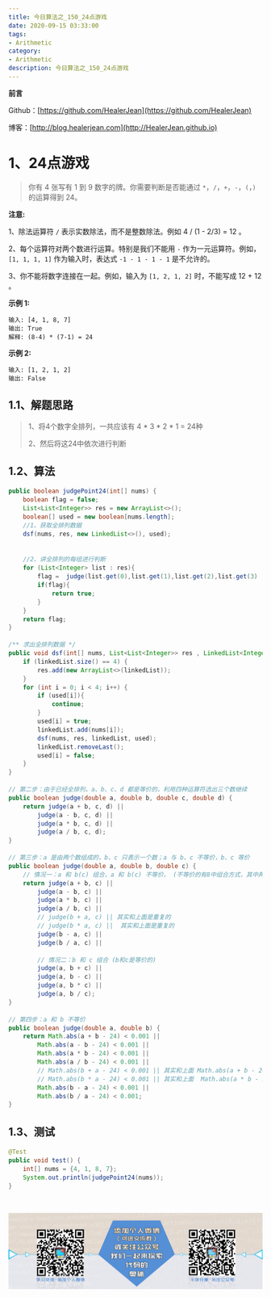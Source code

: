 ```yaml
---
title: 今日算法之_150_24点游戏
date: 2020-09-15 03:33:00
tags: 
- Arithmetic
category: 
- Arithmetic
description: 今日算法之_150_24点游戏
---
```


**前言**     

 Github：[https://github.com/HealerJean](https://github.com/HealerJean)         

 博客：[http://blog.healerjean.com](http://HealerJean.github.io)          



# 1、24点游戏
> 你有 4 张写有 1 到 9 数字的牌。你需要判断是否能通过 `*`，`/`，`+`，`-`，`(`，`)` 的运算得到 24。

**注意:**     

1、除法运算符 `/` 表示实数除法，而不是整数除法。例如 4 / (1 - 2/3) = 12 。          

2、每个运算符对两个数进行运算。特别是我们不能用 `-` 作为一元运算符。例如，`[1, 1, 1, 1]` 作为输入时，表达式 `-1 - 1 - 1 - 1` 是不允许的。     

3、你不能将数字连接在一起。例如，输入为 `[1, 2, 1, 2]` 时，不能写成 12 + 12 。    

**示例 1:**

```
输入: [4, 1, 8, 7]
输出: True
解释: (8-4) * (7-1) = 24
```

**示例 2:**

```
输入: [1, 2, 1, 2]
输出: False
```



## 1.1、解题思路 

>  1、将4个数字全排列，一共应该有 4 * 3 * 2 * 1 = 24种   
>
>  2、然后将这24中依次进行判断  

## 1.2、算法

```java
public boolean judgePoint24(int[] nums) {
    boolean flag = false;
    List<List<Integer>> res = new ArrayList<>();
    boolean[] used = new boolean[nums.length];
    //1、获取全排列数据
    dsf(nums, res, new LinkedList<>(), used);


    //2、讲全排列的每组进行判断
    for (List<Integer> list : res){
        flag =  judge(list.get(0),list.get(1),list.get(2),list.get(3) );
        if(flag){
            return true;
        }
    }
    return flag;
}

/** 求出全排列数据 */
public void dsf(int[] nums, List<List<Integer>> res , LinkedList<Integer> linkedList, boolean[] used) {
    if (linkedList.size() == 4) {
        res.add(new ArrayList<>(linkedList));
    }
    for (int i = 0; i < 4; i++) {
        if (used[i]){
            continue;
        }
        used[i] = true;
        linkedList.add(nums[i]);
        dsf(nums, res, linkedList, used);
        linkedList.removeLast();
        used[i] = false;
    }
}

// 第二步：由于已经全排列，a、b、c、d 都是等价的，利用四种运算符选出三个数继续
public boolean judge(double a, double b, double c, double d) {
    return judge(a + b, c, d) ||
        judge(a - b, c, d) ||
        judge(a * b, c, d) ||
        judge(a / b, c, d);
}

// 第三步：a 是由两个数组成的，b、c 只表示一个数；a 与 b、c 不等价，b、c 等价
public boolean judge(double a, double b, double c) {
    // 情况一：a 和 b(c) 组合，a 和 b(c) 不等价， (不等价的有8中组合方式，其中两种是重复的)
    return judge(a + b, c) ||
        judge(a - b, c) ||
        judge(a * b, c) ||
        judge(a / b, c) ||
        // judge(b + a, c) || 其实和上面是重复的
        // judge(b * a, c) ||  其实和上面是重复的
        judge(b - a, c) ||
        judge(b / a, c) ||

        // 情况二：b 和 c 组合 (b和c是等价的)
        judge(a, b + c) ||
        judge(a, b - c) ||
        judge(a, b * c) ||
        judge(a, b / c);
}

// 第四步：a 和 b 不等价
public boolean judge(double a, double b) {
    return Math.abs(a + b - 24) < 0.001 ||
        Math.abs(a - b - 24) < 0.001 ||
        Math.abs(a * b - 24) < 0.001 ||
        Math.abs(a / b - 24) < 0.001 ||
        // Math.abs(b + a - 24) < 0.001 || 其实和上面 Math.abs(a + b - 24) < 0.001 || 是重复的
        // Math.abs(b * a - 24) < 0.001 || 其实和上面  Math.abs(a * b - 24) < 0.001 ||是重复的
        Math.abs(b - a - 24) < 0.001 ||
        Math.abs(b / a - 24) < 0.001;
}
```




## 1.3、测试 

```java
@Test
public void test() {
    int[] nums = {4, 1, 8, 7};
    System.out.println(judgePoint24(nums));
}
```



​          

![ContactAuthor](https://raw.githubusercontent.com/HealerJean/HealerJean.github.io/master/assets/img/artical_bottom.jpg)



<link rel="stylesheet" href="https://unpkg.com/gitalk/dist/gitalk.css">

<script src="https://unpkg.com/gitalk@latest/dist/gitalk.min.js"></script> 
<div id="gitalk-container"></div>    
 <script type="text/javascript">
    var gitalk = new Gitalk({
		clientID: `1d164cd85549874d0e3a`,
		clientSecret: `527c3d223d1e6608953e835b547061037d140355`,
		repo: `HealerJean.github.io`,
		owner: 'HealerJean',
		admin: ['HealerJean'],
		id: 'FGmRZfkLjzW8ySbl',
    });
    gitalk.render('gitalk-container');
</script> 




